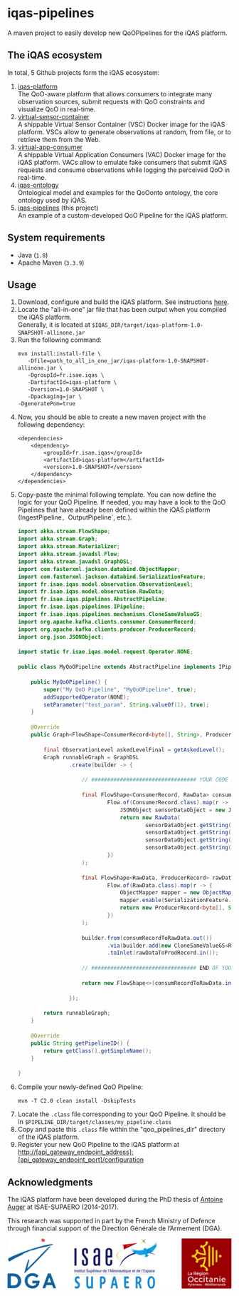 # iqas-pipelines

A maven project to easily develop new QoOPipelines for the iQAS platform.

## The iQAS ecosystem

In total, 5 Github projects form the iQAS ecosystem:
1. [iqas-platform](https://github.com/antoineauger/iqas-platform) <br/>The QoO-aware platform that allows consumers to integrate many observation sources, submit requests with QoO constraints and visualize QoO in real-time.
2. [virtual-sensor-container](https://github.com/antoineauger/virtual-sensor-container) <br/>A shippable Virtual Sensor Container (VSC) Docker image for the iQAS platform. VSCs allow to generate observations at random, from file, or to retrieve them from the Web.
3. [virtual-app-consumer](https://github.com/antoineauger/virtual-app-consumer) <br/>A shippable Virtual Application Consumers (VAC) Docker image for the iQAS platform. VACs allow to emulate fake consumers that submit iQAS requests and consume observations while logging the perceived QoO in real-time.
4. [iqas-ontology](https://github.com/antoineauger/iqas-ontology) <br/>Ontological model and examples for the QoOonto ontology, the core ontology used by iQAS.
5. [iqas-pipelines](https://github.com/antoineauger/iqas-pipelines) (this project)<br/>An example of a custom-developed QoO Pipeline for the iQAS platform.

## System requirements

* Java (`1.8`)
* Apache Maven (`3.3.9`)

## Usage

1. Download, configure and build the iQAS platform. See instructions [here](https://github.com/antoineauger/iqas-platform).
2. Locate the "all-in-one" jar file that has been output when you compiled the iQAS platform.<br/>Generally, it is located at `$IQAS_DIR/target/iqas-platform-1.0-SNAPSHOT-allinone.jar`
3. Run the following command:
    ```
    mvn install:install-file \
       -Dfile=path_to_all_in_one_jar/iqas-platform-1.0-SNAPSHOT-allinone.jar \
       -DgroupId=fr.isae.iqas \
       -DartifactId=iqas-platform \
       -Dversion=1.0-SNAPSHOT \
       -Dpackaging=jar \
    -DgeneratePom=true
    ```
4. Now, you should be able to create a new maven project with the following dependency:<br/>
    ```
    <dependencies>
        <dependency>
            <groupId>fr.isae.iqas</groupId>
            <artifactId>iqas-platform</artifactId>
            <version>1.0-SNAPSHOT</version>
        </dependency>
    </dependencies>
    ```
5. Copy-paste the minimal following template. You can now define the logic for your QoO Pipeline.
    If needed, you may have a look to the QoO Pipelines that have already been defined within the iQAS platform (IngestPipeline`, `OutputPipeline`, etc.).
    ```java
    import akka.stream.FlowShape;
    import akka.stream.Graph;
    import akka.stream.Materializer;
    import akka.stream.javadsl.Flow;
    import akka.stream.javadsl.GraphDSL;
    import com.fasterxml.jackson.databind.ObjectMapper;
    import com.fasterxml.jackson.databind.SerializationFeature;
    import fr.isae.iqas.model.observation.ObservationLevel;
    import fr.isae.iqas.model.observation.RawData;
    import fr.isae.iqas.pipelines.AbstractPipeline;
    import fr.isae.iqas.pipelines.IPipeline;
    import fr.isae.iqas.pipelines.mechanisms.CloneSameValueGS;
    import org.apache.kafka.clients.consumer.ConsumerRecord;
    import org.apache.kafka.clients.producer.ProducerRecord;
    import org.json.JSONObject;
    
    import static fr.isae.iqas.model.request.Operator.NONE;
    
    public class MyQoOPipeline extends AbstractPipeline implements IPipeline {
    
        public MyQoOPipeline() {
            super("My QoO Pipeline", "MyQoOPipeline", true);
            addSupportedOperator(NONE);
            setParameter("test_param", String.valueOf(1), true);
        }
    
        @Override
        public Graph<FlowShape<ConsumerRecord<byte[], String>, ProducerRecord<byte[], String>>, Materializer> getPipelineGraph() {
    
            final ObservationLevel askedLevelFinal = getAskedLevel();
            Graph runnableGraph = GraphDSL
                    .create(builder -> {
    
                        // ################################# YOUR CODE GOES HERE #################################
    
                        final FlowShape<ConsumerRecord, RawData> consumRecordToRawData = builder.add(
                                Flow.of(ConsumerRecord.class).map(r -> {
                                    JSONObject sensorDataObject = new JSONObject(r.value().toString());
                                    return new RawData(
                                            sensorDataObject.getString("date"),
                                            sensorDataObject.getString("value"),
                                            sensorDataObject.getString("producer"),
                                            sensorDataObject.getString("timestamps"));
                                })
                        );
    
                        final FlowShape<RawData, ProducerRecord> rawDataToProdRecord = builder.add(
                                Flow.of(RawData.class).map(r -> {
                                    ObjectMapper mapper = new ObjectMapper();
                                    mapper.enable(SerializationFeature.INDENT_OUTPUT);
                                    return new ProducerRecord<byte[], String>(getTopicToPublish(), mapper.writeValueAsString(r));
                                })
                        );
    
                        builder.from(consumRecordToRawData.out())
                                .via(builder.add(new CloneSameValueGS<RawData>(Integer.valueOf(getParams().get("nb_copies")))))
                                .toInlet(rawDataToProdRecord.in());
    
                        // ################################# END OF YOUR CODE #################################
    
                        return new FlowShape<>(consumRecordToRawData.in(), rawDataToProdRecord.out());
    
                    });
    
            return runnableGraph;
        }
    
        @Override
        public String getPipelineID() {
            return getClass().getSimpleName();
        }
    
    }
    ````
6. Compile your newly-defined QoO Pipeline:
    ```
    mvn -T C2.0 clean install -DskipTests 
    ```
7. Locate the `.class` file corresponding to your QoO Pipeline. It should be in `$PIPELINE_DIR/target/classes/my_pipeline.class` 
8. Copy and paste this `.class` file within the "qoo_pipelines_dir" directory of the iQAS platform.
9. Register your new QoO Pipeline to the iQAS platform at [http://\[api_gateway_endpoint_address\]:\[api_gateway_endpoint_port\]/configuration](#)

## Acknowledgments

The iQAS platform have been developed during the PhD thesis of [Antoine Auger](https://personnel.isae-supaero.fr/antoine-auger/?lang=en) at ISAE-SUPAERO (2014-2017).

This research was supported in part by the French Ministry of Defence through financial support of the Direction Générale de l’Armement (DGA). 

![banniere](https://github.com/antoineauger/iqas-platform/blob/master/src/main/resources/web/figures/banniere.png?raw=true "Banniere")
